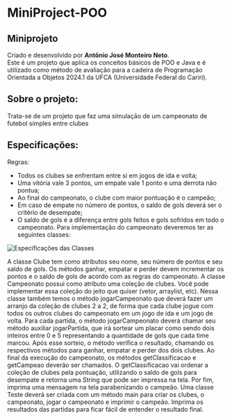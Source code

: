 # MiniProject-POO
##  Miniprojeto
Criado e desenvolvido por <strong>Antônio José Monteiro Neto</strong>. <br>
Este é um projeto que aplica os conceitos básicos de POO e Java e é utilizado como método de avaliação para a cadeira de Programação Orientada a Objetos 2024.1 da UFCA (Universidade Federal do Cariri).

## Sobre o projeto: 
Trata-se de um projeto que faz uma simulação de um campeonato de futebol simples entre clubes

## Especificações:
Regras:
- Todos os clubes se enfrentam entre si em jogos de ida e volta;
- Uma vitória vale 3 pontos, um empate vale 1 ponto e uma derrota não pontua;
- Ao final do campeonato, o clube com maior pontuação é o campeão;
- Em caso de empate no número de pontos, o saldo de gols deverá ser o critério de desempate;
- O saldo de gols é a diferença entre gols feitos e gols sofridos em todo o campeonato.
Para implementação do campeonato deveremos ter as seguintes classes:

![Especificações das Classes](Classes.png)

A classe Clube tem como atributos seu nome, seu número de pontos e seu saldo de gols. Os métodos ganhar, empatar e perder devem incrementar os pontos e o saldo de gols de acordo com as regras do campeonato.
A classe Campeonato possui como atributo uma coleção de clubes. Você pode implementar essa coleção do jeito que quiser (vetor, arraylist, etc). Nessa classe também temos o método jogarCampeonato que deverá fazer um arranjo da coleção de clubes 2 a 2, de forma que cada clube jogue com todos os outros clubes do campeonato em um jogo de ida e um jogo de volta. Para cada partida, o método jogarCampeonato deverá chamar seu método auxiliar jogarPartida, que irá sortear um placar como sendo dois inteiros entre 0 e 5 representando a quantidade de gols que cada time marcou. Após esse sorteio, o método verifica o resultado, chamando os respectivos métodos para ganhar, empatar e perder dos dois clubes. Ao final da execução do campeonato, os métodos getClassificacao e getCampeao deverão ser chamados. O getClassificacao vai ordenar a coleção de clubes pela pontuação, utilizando o saldo de gols para desempate e retorna uma String que pode ser impressa na tela. Por fim, imprima uma mensagem na tela parabenizando o campeão. 
Uma classe Teste deverá ser criada com um método main para criar os clubes, o campeonato, jogar o campeonato e imprimir o campeão. Imprima os resultados das partidas para ficar fácil de entender o resultado final.
